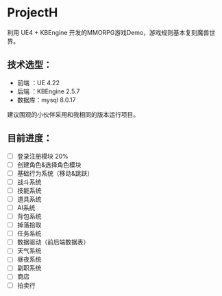 # ProjectH

利用 UE4 + KBEngine 开发的MMORPG游戏Demo，游戏规则基本复刻魔兽世界。

## 技术选型：

* 前端  ：UE        4.22
* 后端  ：KBEngine  2.5.7
* 数据库：mysql     8.0.17

建议围观的小伙伴采用和我相同的版本运行项目。

## 目前进度：

- [ ] 登录注册模块  20%
- [ ] 创建角色&选择角色模块 
- [ ] 基础行为系统（移动&跳跃）
- [ ] 战斗系统
- [ ] 技能系统
- [ ] 道具系统
- [ ] AI系统
- [ ] 背包系统
- [ ] 掉落拾取
- [ ] 任务系统
- [ ] 数据驱动（前后端数据表）
- [ ] 天气系统
- [ ] 昼夜系统
- [ ] 副职系统
- [ ] 商店
- [ ] 拍卖行